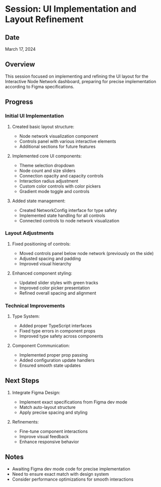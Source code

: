 # Session: UI Implementation and Layout Refinement

## Date
March 17, 2024

## Overview
This session focused on implementing and refining the UI layout for the Interactive Node Network dashboard, preparing for precise implementation according to Figma specifications.

## Progress

### Initial UI Implementation
1. Created basic layout structure:
   - Node network visualization component
   - Controls panel with various interactive elements
   - Additional sections for future features

2. Implemented core UI components:
   - Theme selection dropdown
   - Node count and size sliders
   - Connection opacity and capacity controls
   - Interaction radius adjustment
   - Custom color controls with color pickers
   - Gradient mode toggle and controls

3. Added state management:
   - Created NetworkConfig interface for type safety
   - Implemented state handling for all controls
   - Connected controls to node network visualization

### Layout Adjustments
1. Fixed positioning of controls:
   - Moved controls panel below node network (previously on the side)
   - Adjusted spacing and padding
   - Improved visual hierarchy

2. Enhanced component styling:
   - Updated slider styles with green tracks
   - Improved color picker presentation
   - Refined overall spacing and alignment

### Technical Improvements
1. Type System:
   - Added proper TypeScript interfaces
   - Fixed type errors in component props
   - Improved type safety across components

2. Component Communication:
   - Implemented proper prop passing
   - Added configuration update handlers
   - Ensured smooth state updates

## Next Steps
1. Integrate Figma Design:
   - Implement exact specifications from Figma dev mode
   - Match auto-layout structure
   - Apply precise spacing and styling

2. Refinements:
   - Fine-tune component interactions
   - Improve visual feedback
   - Enhance responsive behavior

## Notes
- Awaiting Figma dev mode code for precise implementation
- Need to ensure exact match with design system
- Consider performance optimizations for smooth interactions 